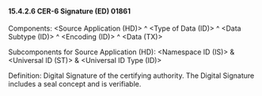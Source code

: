 #### 15.4.2.6 CER-6 Signature (ED) 01861

Components: &lt;Source Application (HD)> ^ &lt;Type of Data (ID)> ^ &lt;Data Subtype (ID)> ^ &lt;Encoding (ID)> ^ &lt;Data (TX)>

Subcomponents for Source Application (HD): &lt;Namespace ID (IS)> & &lt;Universal ID (ST)> & &lt;Universal ID Type (ID)>

Definition: Digital Signature of the certifying authority. The Digital Signature includes a seal concept and is verifiable.
